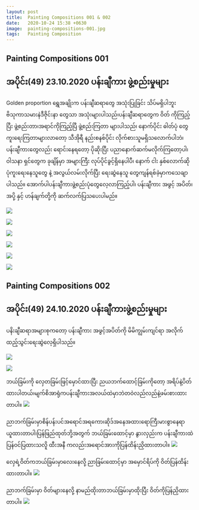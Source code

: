 ```yaml
---
layout: post
title:  Painting Compositions 001 & 002
date:   2020-10-24 15:38 +0630
image:  painting-compositions-001.jpg
tags:   Painting Composition
---
```

## Painting Compositions 001
## အပိုင်း(49) 23.10.2020 ပန်းချီကား ဖွဲ့စည်းမှုများ
Golden proportion ရွှေအချိုးက ပန်းချီဆရာတွေ အသုံးပြုခြင်း သိပ်မရှိပါဘူး ဗိသုကာသမားနဲဒီဇိုင်းနာ တွေသာ အသုံးများပါသည်၊ပန်းချီဆရာတွေက ဝိတ် ကိုကြည့်ပြီး ဖွဲ့စည်းတာ၊အရာင်ကိုကြည့်ပြီ ဖွဲ့စည်းကြတာ များပါသည်၊ နောက်ပိုင်း ဓါတ်ပုံ တွေကူးရေးကြတာများလာတော့ သီအိုရီ နည်းစနစ်ပိုင်း လိုက်စားသူမရှိသလောက်ပါဘဲ၊ပန်းချီကားတွေလည်း ရောင်းနေရတော့ ပိုဆိုးပြီး ပညာနောက်ဆက်မလိုက်ကြတော့ပါ၊ ဝါသနာ ရှင်တွေက ခုချိန်မှာ အများကြီး လုပ်ပိုင်ခွင့်ရှိနေပါပီ၊ နောက် ငါး နှစ်လောက်ဆို ပုံကူးရေးနေသူတွေ နဲ့ အလွယ်လမ်းလိုက်ပြီး ရေးဆွဲနေသူ တွေကျန်ရစ်ခဲ့မှာကသေချာပါသည်။ အောက်ပါပန်းချီကားဖွဲ့စည်းပုံတွေလေ့လာကြည့်ပါ၊ ပန်းချီကား အဖွင့် အပိတ်၊အပို့ နှင့် ဟန်ချက်တို့ကို ဆက်လက်ပြသပေးပါမည်။

![]({{site.baseurl}}/img/painting-compositions-001/01.jpg)

![]({{site.baseurl}}/img/painting-compositions-001/02.jpg)

![]({{site.baseurl}}/img/painting-compositions-001/03.jpg)

![]({{site.baseurl}}/img/painting-compositions-001/04.jpg)

![]({{site.baseurl}}/img/painting-compositions-001/05.jpg)

![]({{site.baseurl}}/img/painting-compositions-001/06.jpg)


## Painting Compositions 002
## အပိုင်း(49) 24.10.2020 ပန်းချီကားဖွဲ့စည်းမှုများ
ပနိးချီဆရာအများစုကတော့ ပန်းချီကား အဖွင့်အပိတ်ကို မိမိကျွမ်းကျင်ရာ အလိုက် ထည့်သွင်းရေးဆွဲလေ့ရှိပါသည်။

![]({{site.baseurl}}/img/painting-compositions-002/01.jpg)

![]({{site.baseurl}}/img/painting-compositions-002/02.jpg)

ဘယ်ခြမ်းကို လှေတခြမ်းဖြင့်မှောင်ထားပြီး ညယဘက်ထောင့်ခြမ်းကိုတော့ အရိပ်နဲ့ပိတ်ထားပါတယ်၊မျက်စိအာရုံကပန်းချီကားအလယ်ထဲမှာဘဲတဝဲလည်လည်နဲ့ဖမ်းစားထားတာပါ။
![]({{site.baseurl}}/img/painting-compositions-002/03.jpg)

ညာဘက်ခြမ်းမှာစိန်ပန်းပင်အရောင်အရကော၊ဆိုဒ်အနေအထားရောကြီးမားစွာနေရာယူထားတာပါ၊ပြန်ဖြည်ထုတ်ဘို့အတွက် ဘယ်ခြမ်းထောင့်မှာ နွားလှည်းက ပန်းချီကားထဲ ပြန်ဝင်ပြထားသလိူ ထီးအနီ ကလည်းအရောင်အားကိုပြန်ထိန်းညှိထားတာပါ။
![]({{site.baseurl}}/img/painting-compositions-002/04.jpg)

လှေရဲ့ဝိတ်ကဘယ်ခြမ်းမှာလေးနေလို့ ညာခြမ်းထောင့်မှာ အမှောင်ရိပ်ကို ဝိတ်ပြန်ထိန်းထားတာပါ။
![]({{site.baseurl}}/img/painting-compositions-002/05.jpg)

ညာဘက်ခြမ်းမှာ ဝိတ်များနေလို့ နာမည်ထိုးတာဘယ်ခြမ်းမှာထိုးပြီး ဝိတ်ကိုပြန်ညှိထားတာပါ။
![]({{site.baseurl}}/img/painting-compositions-002/06.jpg)